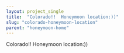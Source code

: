 ```yaml
---
layout: project_single
title:  "Colorado!!  Honeymoon location:))"
slug: "colorado-honeymoon-location"
parent: "honeymoon-home"
---
```

Colorado!!  Honeymoon location:))